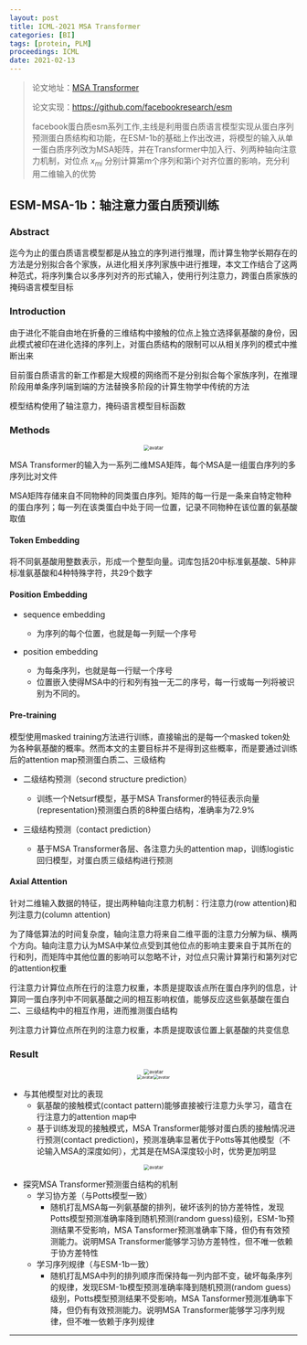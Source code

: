 ```yaml
---
layout: post
title: ICML-2021 MSA Transformer
categories: [BI]
tags: [protein, PLM]
proceedings: ICML
date: 2021-02-13
---
```


> 论文地址：[MSA Transformer](https://proceedings.mlr.press/v139/rao21a.html)
>
> 论文实现：<https://github.com/facebookresearch/esm>
>
> facebook蛋白质esm系列工作,主线是利用蛋白质语言模型实现从蛋白序列预测蛋白质结构和功能，在ESM-1b的基础上作出改进，将模型的输入从单一蛋白质序列改为MSA矩阵，并在Transformer中加入行、列两种轴向注意力机制，对位点 $x_{mi}$ 分别计算第m个序列和第i个对齐位置的影响，充分利用二维输入的优势

## ESM-MSA-1b：轴注意力蛋白质预训练

### Abstract

迄今为止的蛋白质语言模型都是从独立的序列进行推理，而计算生物学长期存在的方法是分别拟合各个家族，从进化相关序列家族中进行推理，本文工作结合了这两种范式，将序列集合以多序列对齐的形式输入，使用行列注意力，跨蛋白质家族的掩码语言模型目标

### Introduction

由于进化不能自由地在折叠的三维结构中接触的位点上独立选择氨基酸的身份，因此模式被印在进化选择的序列上，对蛋白质结构的限制可以从相关序列的模式中推断出来

目前蛋白质语言的新工作都是大规模的网络而不是分别拟合每个家族序列，在推理阶段用单条序列端到端的方法替换多阶段的计算生物学中传统的方法

模型结构使用了轴注意力，掩码语言模型目标函数

### Methods

<div align="center" style="float:center"><img src="https://blog-img-1259433191.cos.ap-shanghai.myqcloud.com/ESM-MSA-1b/fig1.png" alt="avatar" style="zoom:60%;" /></div>

MSA Transformer的输入为一系列二维MSA矩阵，每个MSA是一组蛋白序列的多序列比对文件

MSA矩阵存储来自不同物种的同类蛋白序列。矩阵的每一行是一条来自特定物种的蛋白序列；每一列在该类蛋白中处于同一位置，记录不同物种在该位置的氨基酸取值

#### Token Embedding

将不同氨基酸用整数表示，形成一个整型向量。词库包括20中标准氨基酸、5种非标准氨基酸和4种特殊字符，共29个数字

#### Position Embedding

- sequence embedding
  - 为序列的每个位置，也就是每一列赋一个序号

- position embedding
  - 为每条序列，也就是每一行赋一个序号
  - 位置嵌入使得MSA中的行和列有独一无二的序号，每一行或每一列将被识别为不同的。  

#### Pre-training

模型使用masked training方法进行训练，直接输出的是每一个masked token处为各种氨基酸的概率。然而本文的主要目标并不是得到这些概率，而是要通过训练后的attention map预测蛋白质二、三级结构

- 二级结构预测（second structure prediction）
  - 训练一个Netsurf模型，基于MSA Transformer的特征表示向量(representation)预测蛋白质的8种蛋白结构，准确率为72.9%

- 三级结构预测（contact prediction）
  - 基于MSA Transformer各层、各注意力头的attention map，训练logistic回归模型，对蛋白质三级结构进行预测

#### Axial Attention

针对二维输入数据的特征，提出两种轴向注意力机制：行注意力(row attention)和列注意力(column attention)

为了降低算法的时间复杂度，轴向注意力将来自二维平面的注意力分解为纵、横两个方向。轴向注意力认为MSA中某位点受到其他位点的影响主要来自于其所在的行和列，而矩阵中其他位置的影响可以忽略不计，对位点只需计算第行和第列对它的attention权重

行注意力计算位点所在行的注意力权重，本质是提取该点所在蛋白序列的信息，计算同一蛋白序列中不同氨基酸之间的相互影响权值，能够反应这些氨基酸在蛋白二、三级结构中的相互作用，进而推测蛋白结构

列注意力计算位点所在列的注意力权重，本质是提取该位置上氨基酸的共变信息

### Result

<div align="center" style="float:center"><img src="https://blog-img-1259433191.cos.ap-shanghai.myqcloud.com/ESM-MSA-1b/fig3.png" alt="avatar" style="zoom:60%;" /></div>

<div align="center" style="float:center"><img src="https://blog-img-1259433191.cos.ap-shanghai.myqcloud.com/ESM-MSA-1b/tab2.png" alt="avatar" style="zoom:50%;" /><img src="https://blog-img-1259433191.cos.ap-shanghai.myqcloud.com/ESM-MSA-1b/tab3.png" alt="avatar" style="zoom:50%;" /></div>

- 与其他模型对比的表现
  - 氨基酸的接触模式(contact pattern)能够直接被行注意力头学习，蕴含在行注意力的attention map中
  - 基于训练发现的接触模式，MSA Transformer能够对蛋白质的接触情况进行预测(contact prediction)，预测准确率显著优于Potts等其他模型（不论输入MSA的深度如何），尤其是在MSA深度较小时，优势更加明显

<div align="center" style="float:center"><img src="https://blog-img-1259433191.cos.ap-shanghai.myqcloud.com/ESM-MSA-1b/fig6.png" alt="avatar" style="zoom:60%;" /></div>

- 探究MSA Transformer预测蛋白结构的机制
  - 学习协方差（与Potts模型一致）
    -  随机打乱MSA每一列氨基酸的排列，破坏该列的协方差特性，发现Potts模型预测准确率降到随机预测(random guess)级别，ESM-1b预测结果不受影响，MSA Tansformer预测准确率下降，但仍有有效预测能力。说明MSA Transformer能够学习协方差特性，但不唯一依赖于协方差特性
  - 学习序列规律（与ESM-1b一致）
    - 随机打乱MSA中列的排列顺序而保持每一列内部不变，破坏每条序列的规律，发现ESM-1b模型预测准确率降到随机预测(random guess)级别，Potts模型预测结果不受影响，MSA Tansformer预测准确率下降，但仍有有效预测能力。说明MSA Transformer能够学习序列规律，但不唯一依赖于序列规律

<HR align=left color=#987cb9 SIZE=1>